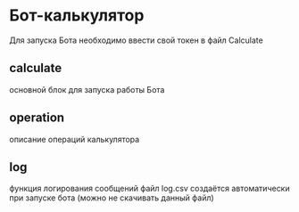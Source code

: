 # Бот-калькулятор
Для запуска Бота необходимо ввести свой токен в файл Calculate
## calculate 
основной блок для запуска работы Бота
## operation
описание операций калькулятора
## log 
функция логирования сообщений
файл log.csv создаётся автоматически при запуске бота (можно не скачивать данный файл)
